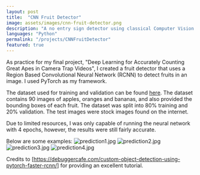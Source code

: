 ```yaml
---
layout: post
title:  "CNN Fruit Detector"
image: assets/images/cnn-fruit-detector.png
description: "A no entry sign detector using classical Computer Vision techniques"
languages: "Python"
permalink: "/projects/CNNFruitDetector"
featured: true
---
```

As practice for my final project, "Deep Learning for Accurately Counting Great Apes in Camera Trap Videos", I created a fruit detector that uses a Region Based Convolutional Neural Network (RCNN) to detect fruits in an image. I used PyTorch as my framework.

The dataset used for training and validation can be found [here](https://www.kaggle.com/datasets/mbkinaci/fruit-images-for-object-detection). The dataset contains 90 images of apples, oranges and bananas, and also provided the bounding boxes of each fruit. The dataset was split into 80% training and 20% validation. The test images were stock images found on the internet.

Due to limited resources, I was only capable of running the neural network with 4 epochs, however, the results were still fairly accurate.

Below are some examples:
![prediction1.jpg](/assets/images/cnn_fruit_detector_results/prediction1.jpg)
![prediction2.jpg](/assets/images/cnn_fruit_detector_results/prediction2.jpg)
![prediction3.jpg](/assets/images/cnn_fruit_detector_results/prediction3.jpg)
![prediction4.jpg](/assets/images/cnn_fruit_detector_results/prediction4.jpg)

Credits to [https://debuggercafe.com/custom-object-detection-using-pytorch-faster-rcnn/] for providing an excellent tutorial.